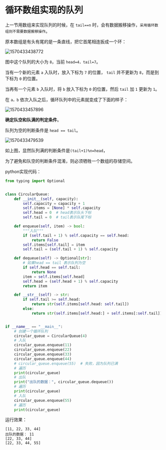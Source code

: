 # 循环数组实现的队列

上一节用数组来实现队列的时候，在 `tail==n` 时，会有数据搬移操作，`采用循环数组则不需要数据搬移操作`。

原本数组是有头有尾的是一条直线，把它首尾相连扳成一个环：

![1570433438772](assets/1570433438772.png)

图中这个队列的大小为 `8`，当前 `head=4，tail=7`。

当有一个新的元素 `a` 入队时，放入下标为 `7` 的位置， `tail` 并不更新为 `8`，而是到下标为 `0` 的位置。

当再有一个元素 `b` 入队时，将 `b` 放入下标为 `0` 的位置，然后 `tail` 加 `1` 更新为 `1`。

在 `a，b` 依次入队之后，循环队列中的元素就变成了下面的样子：

![1570433457896](assets/1570433457896.png)

**确定队空和队满的判定条件**。

队列为空的判断条件是 `head == tail`。

![1570433479539](assets/1570433479539.png)

如上图，显然队列满的判断条件是`(tail+1)%n=head`，

为了避免和队空的判断条件混淆，则必须牺牲一个数组的存储空间。

python实现代码：

```python
from typing import Optional


class CircularQueue:
    def __init__(self, capacity):
        self.capacity = capacity + 1
        self.items = [None] * self.capacity
        self.head = 0  # head表示队头下标
        self.tail = 0  # tail表示队尾下标

    def enqueue(self, item) -> bool:
        """入队"""
        if (self.tail + 1) % self.capacity == self.head:
            return False
        self.items[self.tail] = item
        self.tail = (self.tail + 1) % self.capacity

    def dequeue(self) -> Optional[str]:
        # 如果head == tail 表示队列为空
        if self.head == self.tail:
            return None
        item = self.items[self.head]
        self.head = (self.head + 1) % self.capacity
        return item

    def __str__(self) -> str:
        if self.tail >= self.head:
            return str(self.items[self.head: self.tail])
        else:
            return str(self.items[self.head:] + self.items[:self.tail])


if __name__ == "__main__":
    # 创建一个循环队列
    circular_queue = CircularQueue(4)
    # 入队
    circular_queue.enqueue(11)
    circular_queue.enqueue(22)
    circular_queue.enqueue(33)
    circular_queue.enqueue(44)
    # circular_queue.enqueue(55)  # 失败，因为队列已满
    # 遍历
    print(circular_queue)
    # 出队
    print("出队的数据：", circular_queue.dequeue())
    # 遍历
    print(circular_queue)
    # 入队
    circular_queue.enqueue(55)
    # 遍历
    print(circular_queue)

```

运行效果：

```
[11, 22, 33, 44]
出队的数据： 11
[22, 33, 44]
[22, 33, 44, 55]
```

